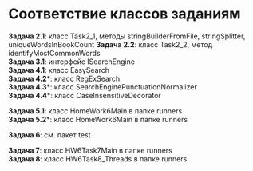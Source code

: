# Соответствие классов заданиям

**Задача 2.1**: класс Task2_1, методы stringBuilderFromFile, stringSplitter, uniqueWordsInBookCount
**Задача 2.2**: класс Task2_2, метод identifyMostCommonWords  
**Задача 3.1**: интерфейс ISearchEngine  
**Задача 4.1**: класс EasySearch  
**Задача 4.2***: класс RegExSearch  
**Задача 4.3***: класс SearchEnginePunctuationNormalizer  
**Задача 4.4***: класс CaseInsensitiveDecorator  


**Задача 5.1**: класс HomeWork6Main в папке runners  
**Задача 5.2***: класс HomeWork6Main в папке runners  

**Задача 6**: см. пакет test  

**Задача 7**: класс HW6Task7Main в папке runners  
**Задача 8**: класс HW6Task8_Threads в папке runners














